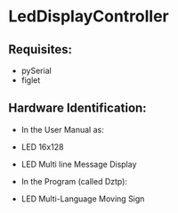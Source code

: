 LedDisplayController
====================

Requisites:
-----------

- pySerial
- figlet

Hardware Identification:
------------------------

- In the User Manual as:
 - LED 16x128
 - LED Multi line Message Display

- In the Program (called Dztp):
 - LED Multi-Language Moving Sign
